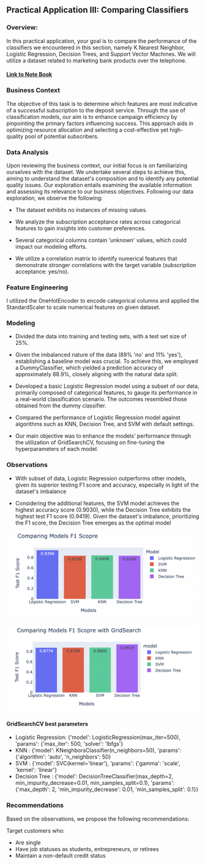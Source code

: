 
## Practical Application III: Comparing Classifiers

### Overview: 

In this practical application, your goal is to compare the performance of the classifiers we encountered in this section, namely K Nearest Neighbor, Logistic Regression, Decision Trees, and Support Vector Machines. We will utilize a dataset related to marketing bank products over the telephone.

#### [Link to Note Book ](https://github.com/vytla/practical3/blob/main/practical_application_III.ipynb) 

### Business Context
The objective of this task is to determine which features are most indicative of a successful subscription to the deposit service. Through the use of classification models, our aim is to enhance campaign efficiency by pinpointing the primary factors influencing success. This approach aids in optimizing resource allocation and selecting a cost-effective yet high-quality pool of potential subscribers.


### Data Analysis 
Upon reviewing the business context, our initial focus is on familiarizing ourselves with the dataset. We undertake several steps to achieve this, aiming to understand the dataset's composition and to identify any potential quality issues. Our exploration entails examining the available information and assessing its relevance to our business objectives. Following our data exploration, we observe the following:

- The dataset exhibits no instances of missing values.

- We analyze the subscription acceptance rates across categorical features to gain insights into customer preferences.

- Several categorical columns contain 'unknown' values, which could impact our modeling efforts.

- We utilize a correlation matrix to identify numerical features that demonstrate stronger correlations with the target variable (subscription acceptance: yes/no).

### Feature Engineering

I utilized the OneHotEncoder to encode categorical columns and applied the StandardScaler to scale numerical features on given dataset.


### Modeling 

- Divided the data into training and testing sets, with a test set size of 25%.

- Given the imbalanced nature of the data (89% 'no' and 11% 'yes'), establishing a baseline model was crucial. To achieve this, we employed a DummyClassifier, which yielded a prediction accuracy of approximately 88.9%, closely aligning with the natural data split.

- Developed a basic Logistic Regression model using a subset of our data, primarily composed of categorical features, to gauge its performance in a real-world classification scenario. The outcomes resembled those obtained from the dummy classifier.

- Compared the performance of Logistic Regression model against algorithms such as KNN, Decision Tree, and SVM with default settings. 

- Our main objective was to enhance the models' performance through the utilization of GridSearchCV, focusing on fine-tuning the hyperparameters of each model.

### Observations 

- With subset of data, Logistic Regression outperforms other models, given its superior testing F1 score and accuracy, especially in light of the dataset's imbalance

- Considering the additional features, the SVM model achieves the highest accuracy score (0.9030), while the Decision Tree exhibits the highest test F1 score (0.9419). Given the dataset's imbalance, prioritizing the F1 score, the Decision Tree emerges as the optimal model


![image Base Model F1 Score Comparision](./images/base_f1.png)

![image GridSearch Model F1 Score Comparision ](./images/grid_f1.png)

#### GridSearchCV best parameters 
- Logistic Regression: {'model': LogisticRegression(max_iter=500), 'params': {'max_iter': 500, 'solver': 'lbfgs'}
- KNN : {'model': KNeighborsClassifier(n_neighbors=50), 'params': {'algorithm': 'auto', 'n_neighbors': 50}
- SVM : {'model': SVC(kernel='linear'), 'params': {'gamma': 'scale', 'kernel': 'linear'}
- Decision Tree : {'model': DecisionTreeClassifier(max_depth=2, min_impurity_decrease=0.01,
                       min_samples_split=0.1), 'params': {'max_depth': 2, 'min_impurity_decrease': 0.01, 'min_samples_split': 0.1}}

### Recommendations       
Based on the observations, we propose the following recommendations:

Target customers who:
- Are single
- Have job statuses as students, entrepreneurs, or retirees
- Maintain a non-default credit status

